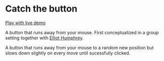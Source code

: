 # Catch the button
[Play with live demo](https://natedonato.com/button-thing)

A button that runs away from your mouse.  First conceptualized in a group setting together with [Elliot Humphrey](https://github.com/evhumphrey/button-thing).

A button that runs away from your mouse to a random new position but slows down slightly on every move until sucessfully clicked.
